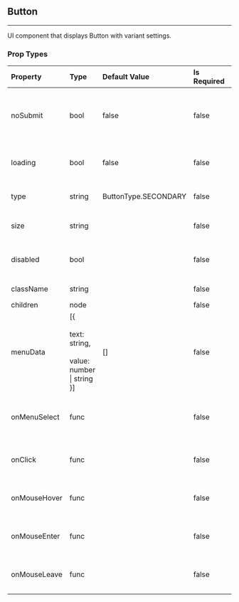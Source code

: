 ## Button 
---
UI component that displays Button with variant settings.

### Prop Types
Property | Type | Default Value | Is Required | Description
:--- | :--- | :--- | :--- | :---
noSubmit|bool|false|false|Determines whether the button is a not a Submit button.
loading|bool|false|false|Whether or not to show loading icon.
type|string|ButtonType.SECONDARY|false|Determines the button type.
size|string|&ensp;|false|Determines the button size.
disabled|bool|&ensp;|false|Whether or not to disable button.
className|string|&ensp;|false|Custom class name.
children|node|&ensp;|false|Child Node
menuData|[{<br>&emsp;&emsp;text: string,<br>&emsp;&emsp;value: number &#124; string<br>}]|[]|false|Menu data list.
onMenuSelect|func|&ensp;|false|Triger the functtion when select menu item.
onClick|func|&ensp;|false|Triger the functtion when click button.
onMouseHover|func|&ensp;|false|Triger the function when hover button.
onMouseEnter|func|&ensp;|false|Triger the function when enter button.
onMouseLeave|func|&ensp;|false|Triger the function when leave button.